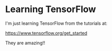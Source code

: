 # Learning TensorFlow

I'm just learning TensorFlow from the tutorials at: 

https://www.tensorflow.org/get_started

They are amazing!!
